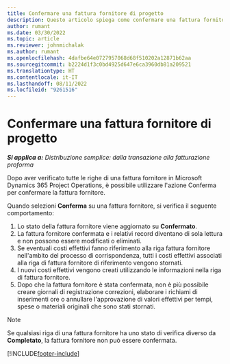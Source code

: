 ```yaml
---
title: Confermare una fattura fornitore di progetto
description: Questo articolo spiega come confermare una fattura fornitore di progetto in Microsoft Dynamics 365 Project Operations e l'impatto finanziario della conferma di una fattura fornitore di progetto.
author: rumant
ms.date: 03/30/2022
ms.topic: article
ms.reviewer: johnmichalak
ms.author: rumant
ms.openlocfilehash: 4dafbe64e0727957068d68f510202a12871b62aa
ms.sourcegitcommit: b2224d1f3c0bd4925d647e6ca3960db81a209521
ms.translationtype: HT
ms.contentlocale: it-IT
ms.lasthandoff: 08/11/2022
ms.locfileid: "9261516"
---
```

# <a name="confirm-a-project-vendor-invoice"></a>Confermare una fattura fornitore di progetto

_**Si applica a:** Distribuzione semplice: dalla transazione alla fatturazione proforma_

Dopo aver verificato tutte le righe di una fattura fornitore in Microsoft Dynamics 365 Project Operations, è possibile utilizzare l'azione Conferma per confermare la fattura fornitore.

Quando selezioni **Conferma** su una fattura fornitore, si verifica il seguente comportamento:

1. Lo stato della fattura fornitore viene aggiornato su **Confermato**.
2. La fattura fornitore confermata e i relativi record diventano di sola lettura e non possono essere modificati o eliminati.
3. Se eventuali costi effettivi fanno riferimento alla riga fattura fornitore nell'ambito del processo di corrispondenza, tutti i costi effettivi associati alla riga di fattura fornitore di riferimento vengono stornati.
4. I nuovi costi effettivi vengono creati utilizzando le informazioni nella riga di fattura fornitore.
5. Dopo che la fattura fornitore è stata confermata, non è più possibile creare giornali di registrazione correzioni, elaborare i richiami di inserimenti ore o annullare l'approvazione di valori effettivi per tempi, spese o materiali originali che sono stati stornati.

> [!NOTE]
> Se qualsiasi riga di una fattura fornitore ha uno stato di verifica diverso da **Completato**, la fattura fornitore non può essere confermata.

[!INCLUDE[footer-include](../../includes/footer-banner.md)]

